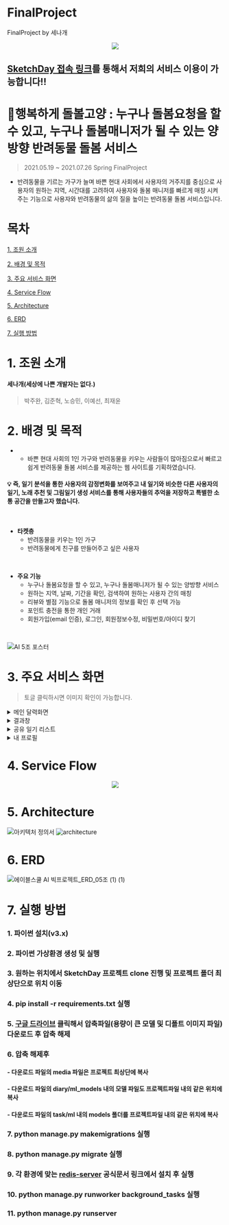 # FinalProject
FinalProject by 세나개

<p align="center">
 <img src="https://user-images.githubusercontent.com/110036792/181253203-6ca9a1ca-21b7-42c3-b380-4319e9cdc50e.png"> 
</p>


## [SketchDay 접속 링크](http://58.236.95.130:9999/)를 통해서 저희의 서비스 이용이 가능합니다!!


# :blue_book:행복하게 돌볼고양 : 누구나 돌봄요청을 할 수 있고, 누구나 돌봄매니저가 될 수 있는 양방향 반려동물 돌봄 서비스
> 2021.05.19 ~ 2021.07.26 Spring FinalProject
* 반려동물을 기르는 가구가 늘며 바쁜 현대 사회에서 사용자의 거주지를 중심으로 사용자의 원하는 지역, 시간대를 고려하여 사용자와 돌봄 매니저를 빠르게 매칭 시켜주는 기능으로 사용자와 반려동물의 삶의 질을 높이는 반려동물 돌봄 서비스입니다.
# 목차
[1. 조원 소개](#1-조원-소개)

[2. 배경 및 목적](#2-배경-및-목적)

[3. 주요 서비스 화면](#3-주요-서비스-화면)

[4. Service Flow](#4-service-flow)

[5. Architecture](#5-architecture)

[6. ERD](#6-erd)

[7. 실행 방법](#7-실행-방법)


# 1. 조원 소개
#### 세나개(세상에 나쁜 개발자는 없다.)
>  박주완, 김준혁, 노승민, 이예선, 최재윤

# 2. 배경 및 목적
* -	바쁜 현대 사회의 1인 가구와 반려동물을 키우는 사람들이 많아짐으로서 빠르고 쉽게 반려동물 돌봄 서비스를 제공하는 웹 사이트를 기획하였습니다.
#### :bulb: 즉, 일기 분석을 통한 사용자의 감정변화를 보여주고 내 일기와 비슷한 다른 사용자의 일기, 노래 추천 및 그림일기 생성 서비스를 통해 사용자들의 추억을 저장하고 특별한 소통 공간을 만들고자 했습니다.
&nbsp;
* **타켓층**
  * 반려동물을 키우는 1인 가구
  * 반려동물에게 친구를 만들어주고 싶은 사용자


&nbsp;

* **주요 기능**
  * 누구나 돌봄요청을 할 수 있고, 누구나 돌봄매니저가 될 수 있는 양방향 서비스
  * 원하는 지역, 날짜, 기간을 확인, 검색하여 원하는 사용자 간의 매칭
  * 리뷰와 별점 기능으로 돌봄 매니저의 정보를 확인 후 선택 가능
  * 포인트 충전을 통한 개인 거래
  * 회원가입(email 인증), 로그인, 회원정보수정, 비밀번호/아이디 찾기

  
&nbsp;

![AI 5조 포스터](https://user-images.githubusercontent.com/90138160/167758253-69d4e3f3-6b39-4930-8aea-15feef5c145e.jpg)

# 3. 주요 서비스 화면
> 토글 클릭하시면 이미지 확인이 가능합니다.
<details>
    <summary>메인 달력화면</summary>
 
![image](https://user-images.githubusercontent.com/90138160/167751290-e1fe1f35-2cc1-47b4-99b4-f7062553dde0.png)
 
 <summary>이번 달 워드클라우드 및 감정선</summary>
 
 ![image](https://user-images.githubusercontent.com/90138160/167753532-4a80d045-79a1-40b5-83d5-eff6424eb57a.png)
 
</details>
<details>
    <summary>결과창</summary>
 
![InkedKakaoTalk_20220510_131857649_LI](https://user-images.githubusercontent.com/90138160/167750556-8a1a5de2-7f67-4162-a6dc-3ac767bdf6ff.jpg)
 
</details>

<details>
    <summary>공유 일기 리스트</summary>
 
![image](https://user-images.githubusercontent.com/90138160/167752496-7146bf10-3e1a-42ee-ab63-b34f6107ed1b.png)
 
</details>

<details>
    <summary>내 프로필</summary>
 
![image](https://user-images.githubusercontent.com/90138160/167753541-03f101ad-23b5-48b2-bdf1-c20b8f86eb6c.png)
 
</details>


# 4. Service Flow
<p align="center">
 <img src="https://user-images.githubusercontent.com/90138160/165701902-97f4d696-584c-4155-8116-7c38d8e43640.png"> 
</p>


# 5. Architecture
![아키텍처 정의서](https://user-images.githubusercontent.com/45118610/167749427-fdfed6e1-6316-4c36-94a0-27e96ad70f84.PNG)
![architecture](https://user-images.githubusercontent.com/29485153/167747788-55849e07-8379-4d9a-9a93-e36383704e56.png)

# 6. ERD
![에이블스쿨 AI 빅프로젝트_ERD_05조 (1) (1)](https://user-images.githubusercontent.com/66732995/167747338-8f355dcc-b2aa-48c0-a31e-b95080965fb0.png)

# 7. 실행 방법
### 1. 파이썬 설치(v3.x)

### 2. 파이썬 가상환경 생성 및 실행

### 3. 원하는 위치에서 SketchDay 프로젝트 clone 진행 및 프로젝트 폴더 최상단으로 위치 이동

### 4. pip install -r requirements.txt 실행

### 5. [구글 드라이브](https://drive.google.com/file/d/153Cqkgfj_U7C0oEaAAjgtezDVEl3YmqZ/view?usp=sharing) 클릭해서 압축파일(용량이 큰 모델 및 디폴트 이미지 파일) 다운로드 후 압축 해제

### 6. 압축 해제후 
#### - 다운로드 파일의 media 파일은 프로젝트 최상단에 복사
#### - 다운로드 파일의 diary/ml_models 내의 모델 파일도 프로젝트파일 내의 같은 위치에 복사

#### - 다운로드 파일의 task/ml 내의 models 폴더를 프로젝트파일 내의 같은 위치에 복사

### 7. python manage.py makemigrations 실행

### 8. python manage.py migrate 실행

### 9. 각 환경에 맞는 [redis-server](https://redis.io/docs/getting-started/) 공식문서 링크에서 설치 후 실행

### 10. python manage.py runworker background_tasks 실행

### 11. python manage.py runserver
